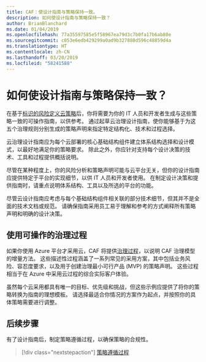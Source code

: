 ```yaml
---
title: CAF：使设计指南与策略保持一致。
description: 如何使设计指南与策略保持一致？
author: BrianBlanchard
ms.date: 01/04/2019
ms.openlocfilehash: 77a35597585e5f58967ea79d3c7b0fa17b6ab80e
ms.sourcegitcommit: c053e6edb429299a0ad9b327888d596c48859d4a
ms.translationtype: HT
ms.contentlocale: zh-CN
ms.lasthandoff: 03/20/2019
ms.locfileid: "58241588"
---
```

<!---
I've established policies. How to help developers adopt these policies?
Draft an architecture design guide.

[Aspirational statement] If you're using Azure, you can use one of ours as a starting point. The choose one of the following 6 as a starting point and mold it to fit your policies.
--->

<!-- markdownlint-disable MD026 -->

# <a name="how-do-you-align-design-guides-with-policy"></a>如何使设计指南与策略保持一致？

在基于[标识的风险](define-policy.md)[定义云策略](understanding-business-risk.md)后，你将需要为你的 IT 人员和开发者生成与这些策略一致的可操作指南，以供参考。 通过起草云治理设计指南，使你能够基于为这五个治理规则分别生成的策略声明来指定特定结构化、技术和过程选择。

云治理设计指南应为每个云部署的核心基础结构组件建立体系结构选择和设计模式，以最好地满足你的策略要求。 除此之外，你应针对支持每个设计决策的技术、工具和过程提供概括说明。

尽管在某种程度上，你的风险分析和策略声明可能与云平台无关，但你的设计指南应提供特定于平台的实现细节，以供 IT 人员和开发者使用。 在制定设计决策和提供指南时，请重点说明体系结构、工具以及所选的平台的功能。

尽管云设计指南应考虑与每个基础结构组件相关联的部分技术细节，但其并不是全面的技术文档或规范。 请确保指南采用员工易于理解和参考的方式阐释所有策略声明和明确的设计决策。

<!-- markdownlint-enable MD033 -->

## <a name="using-the-actionable-governance-journeys"></a>使用可操作的治理过程

如果你使用 Azure 平台才采用云，CAF 将提供[治理过程](../journeys/overview.md)，以说明 CAF 治理模型的增量方法。 这些描述性过程涵盖了一系列常见的采用方案，其中包括业务风险、容忍度要求，以及用于创建治理最小可行产品 (MVP) 的策略声明。 这些过程相当于在 Azure 中采用云过程的综合实际客户体验。

虽然每个云采用都具有唯一的目标、优先级和挑战，但这些示例应提供了将你的策略转换为指南的理想模板。 请选择最适合你情况的方案作为起点，并按照你的具体策略需要进行调整。

## <a name="next-steps"></a>后续步骤

有了设计指南后，制定策略遵循过程，以确保策略的合规性。

> [!div class="nextstepaction"]
> [策略遵循过程](processes.md)